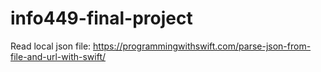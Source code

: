# info449-final-project

Read local json file: 
https://programmingwithswift.com/parse-json-from-file-and-url-with-swift/